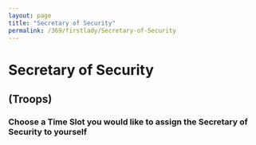 ```yaml
---
layout: page
title: "Secretary of Security"
permalink: /369/firstlady/Secretary-of-Security
---
```

# Secretary of Security
## (Troops)
### Choose a Time Slot you would like to assign the Secretary of Security to yourself



